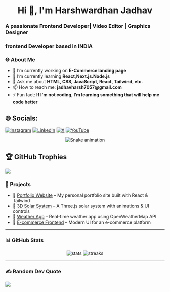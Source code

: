 <h1 align="center">Hi 👋, I'm Harshwardhan Jadhav</h1>
<h3 align="left">A passionate Frontend Developer| Video Editor | Graphics Designer </h3>
<h3 align="left">frontend Developer based in INDIA</h3>


### 🌐 About Me

- 🔭 I’m currently working on __E-Commerce landing page__
- 🌱 I’m currently learning __React,Next.js.Node.js__
- 💬 Ask me about __HTML, CSS, JavaScript, React, Tailwind, etc.__
- 📫 How to reach me: __jadhavharsh7057@gmail.com__
- ⚡ Fun fact: __If I'm not coding, I’m learning something that will help me code better__

## 🌐 Socials:
[![Instagram](https://img.shields.io/badge/Instagram-%23E4405F.svg?logo=Instagram&logoColor=white)](https://www.instagram.com/ig_harsh05_/)
[![LinkedIn](https://img.shields.io/badge/LinkedIn-%230077B5.svg?logo=linkedin&logoColor=white)](https://www.linkedin.com/in/harshwardhan-s-jadhav/) 
[![X](https://img.shields.io/badge/X-black.svg?logo=X&logoColor=white)](https://x.com/Dynoflick)
[![YouTube](https://img.shields.io/badge/YouTube-%23FF0000.svg?logo=YouTube&logoColor=white)](https://www.youtube.com/@DYNOFLICK) 


<!-- Snake Game Repo View -->

<div align="center">
  <img src="https://profile-readme-generator.com/assets/snake.svg" alt="Snake animation" />
</div>

## 🏆 GitHub Trophies
![](https://github-profile-trophy.vercel.app/?username=alamimran613&theme=radical&no-frame=false&no-bg=false&margin-w=4)


### 🚀 Projects

- 🎨 [Portfolio Website](https://harsh05w.github.io/portfolio/) – My personal portfolio site built with React & Tailwind
- 🌌 [3D Solar System](https://github.com/yourusername/3d-solar-system) – A Three.js solar system with animations & UI controls
- 📱 [Weather App](https://github.com/yourusername/weather-app) – Real-time weather app using OpenWeatherMap API
- 🛒 [E-commerce Frontend](https://github.com/yourusername/ecommerce-ui) – Modern UI for an e-commerce platform

---

### 📊 GitHub Stats

<p align="center">
  <img src="https://github-readme-stats.vercel.app/api?username=yourusername&show_icons=true&theme=github_dark" alt="stats" />
  <img src="https://github-readme-streak-stats.herokuapp.com/?user=yourusername&theme=github-dark-blue" alt="streaks" />
</p>

---

### ✍️ Random Dev Quote
![](https://quotes-github-readme.vercel.app/api?type=horizontal&theme=dark)

